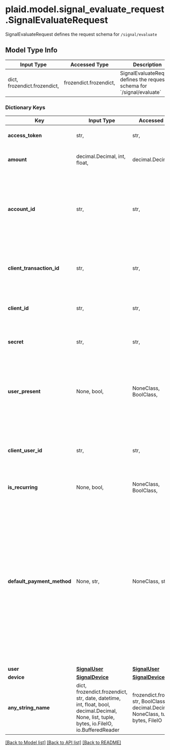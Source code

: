 # plaid.model.signal_evaluate_request.SignalEvaluateRequest

SignalEvaluateRequest defines the request schema for `/signal/evaluate`

## Model Type Info
Input Type | Accessed Type | Description | Notes
------------ | ------------- | ------------- | -------------
dict, frozendict.frozendict,  | frozendict.frozendict,  | SignalEvaluateRequest defines the request schema for &#x60;/signal/evaluate&#x60; | 

### Dictionary Keys
Key | Input Type | Accessed Type | Description | Notes
------------ | ------------- | ------------- | ------------- | -------------
**access_token** | str,  | str,  | The access token associated with the Item data is being requested for. | 
**amount** | decimal.Decimal, int, float,  | decimal.Decimal,  | The transaction amount, in USD (e.g. &#x60;102.05&#x60;) | value must be a 64 bit float
**account_id** | str,  | str,  | The Plaid &#x60;account_id&#x60; of the account that is the funding source for the proposed transaction. The &#x60;account_id&#x60; is returned in the &#x60;/accounts/get&#x60; endpoint as well as the [&#x60;onSuccess&#x60;](/docs/link/ios/#link-ios-onsuccess-linkSuccess-metadata-accounts-id) callback metadata.  This will return an [&#x60;INVALID_ACCOUNT_ID&#x60;](/docs/errors/invalid-input/#invalid_account_id) error if the account has been removed at the bank or if the &#x60;account_id&#x60; is no longer valid. | 
**client_transaction_id** | str,  | str,  | The unique ID that you would like to use to refer to this transaction. For your convenience mapping your internal data, you could use your internal ID/identifier for this transaction. The max length for this field is 36 characters. | 
**client_id** | str,  | str,  | Your Plaid API &#x60;client_id&#x60;. The &#x60;client_id&#x60; is required and may be provided either in the &#x60;PLAID-CLIENT-ID&#x60; header or as part of a request body. | [optional] 
**secret** | str,  | str,  | Your Plaid API &#x60;secret&#x60;. The &#x60;secret&#x60; is required and may be provided either in the &#x60;PLAID-SECRET&#x60; header or as part of a request body. | [optional] 
**user_present** | None, bool,  | NoneClass, BoolClass,  | &#x60;true&#x60; if the end user is present while initiating the ACH transfer and the endpoint is being called; &#x60;false&#x60; otherwise (for example, when the ACH transfer is scheduled and the end user is not present, or you call this endpoint after the ACH transfer but before submitting the Nacha file for ACH processing). | [optional] 
**client_user_id** | str,  | str,  | A unique ID that identifies the end user in your system. This ID is used to correlate requests by a user with multiple Items. Personally identifiable information, such as an email address or phone number, should not be used in the &#x60;client_user_id&#x60;. | [optional] 
**is_recurring** | None, bool,  | NoneClass, BoolClass,  | &#x60;true&#x60; if the ACH transaction is a recurring transaction; &#x60;false&#x60; otherwise  | [optional] 
**default_payment_method** | None, str,  | NoneClass, str,  | The default ACH or non-ACH payment method to complete the transaction. &#x60;SAME_DAY_ACH&#x60;: Same Day ACH by NACHA. The debit transaction is processed and settled on the same day &#x60;NEXT_DAY_ACH&#x60;: Next Day ACH settlement for debit transactions, offered by some payment processors &#x60;STANDARD_ACH&#x60;: standard ACH by NACHA &#x60;REAL_TIME_PAYMENTS&#x60;: real-time payments such as RTP and FedNow &#x60;DEBIT_CARD&#x60;: if the default payment is over debit card networks &#x60;MULTIPLE_PAYMENT_METHODS&#x60;: if there is no default debit rail or there are multiple payment methods Possible values:  &#x60;SAME_DAY_ACH&#x60;, &#x60;NEXT_DAY_ACH&#x60;, &#x60;STANDARD_ACH&#x60;, &#x60;REAL_TIME_PAYMENTS&#x60;, &#x60;DEBIT_CARD&#x60;, &#x60;MULTIPLE_PAYMENT_METHODS&#x60; | [optional] 
**user** | [**SignalUser**](SignalUser.md) | [**SignalUser**](SignalUser.md) |  | [optional] 
**device** | [**SignalDevice**](SignalDevice.md) | [**SignalDevice**](SignalDevice.md) |  | [optional] 
**any_string_name** | dict, frozendict.frozendict, str, date, datetime, int, float, bool, decimal.Decimal, None, list, tuple, bytes, io.FileIO, io.BufferedReader | frozendict.frozendict, str, BoolClass, decimal.Decimal, NoneClass, tuple, bytes, FileIO | any string name can be used but the value must be the correct type | [optional]

[[Back to Model list]](../../README.md#documentation-for-models) [[Back to API list]](../../README.md#documentation-for-api-endpoints) [[Back to README]](../../README.md)

